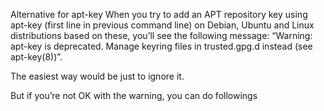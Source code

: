 Alternative for apt-key
When you try to add an APT repository key using apt-key (first line in previous command line) on Debian, Ubuntu and Linux distributions based on these, you’ll see the following message: “Warning: apt-key is deprecated. Manage keyring files in trusted.gpg.d instead (see apt-key(8))”.

The easiest way would be just to ignore it.

But if you’re not OK with the warning, you can do followings
